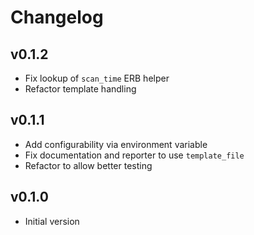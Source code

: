 # Changelog

## v0.1.2

- Fix lookup of `scan_time` ERB helper
- Refactor template handling

## v0.1.1

- Add configurability via environment variable
- Fix documentation and reporter to use `template_file`
- Refactor to allow better testing

## v0.1.0

- Initial version

